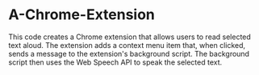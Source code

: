 # A-Chrome-Extension
This code creates a Chrome extension that allows users to read selected text aloud. The extension adds a context menu item that, when clicked, sends a message to the extension's background script. The background script then uses the Web Speech API to speak the selected text.
